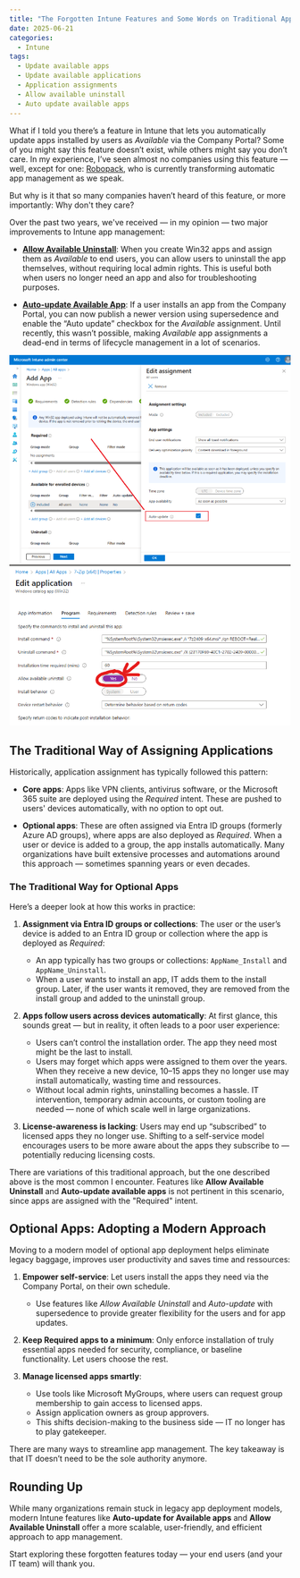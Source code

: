 ```yaml
---
title: "The Forgotten Intune Features and Some Words on Traditional Application Management"
date: 2025-06-21
categories:
  - Intune
tags:
  - Update available apps
  - Update available applications
  - Application assignments
  - Allow available uninstall
  - Auto update available apps
---
```


What if I told you there’s a feature in Intune that lets you automatically update apps installed by users as *Available* via the Company Portal? Some of you might say this feature doesn’t exist, while others might say you don’t care. In my experience, I’ve seen almost no companies using this feature — well, except for one: [Robopack](https://robopack.com/), who is currently transforming automatic app management as we speak.

But why is it that so many companies haven’t heard of this feature, or more importantly: Why don't they care?

Over the past two years, we've received — in my opinion — two major improvements to Intune app management:

- **[Allow Available Uninstall](https://learn.microsoft.com/en-us/intune/intune-service/apps/apps-win32-add#step-2-program)**: When you create Win32 apps and assign them as *Available* to end users, you can allow users to uninstall the app themselves, without requiring local admin rights. This is useful both when users no longer need an app and also for troubleshooting purposes.
  
- **[Auto-update Available App](https://learn.microsoft.com/en-us/intune/intune-service/apps/apps-win32-supersedence#use-auto-update-with-app-supersedence)**: If a user installs an app from the Company Portal, you can now publish a newer version using supersedence and enable the “Auto update” checkbox for the *Available* assignment. Until recently, this wasn’t possible, making *Available* app assignments a dead-end in terms of lifecycle management in a lot of scenarios.

![AutoUpdateAvailableApp](/assets/images/2025-06-24-Forgotten-IntuneFeatures/Auto-update-AvailableApp.png?raw=true "Auto update available app")
![UninstallWin32App](/assets/images/2025-06-24-Forgotten-IntuneFeatures/AllowAvailableUninstall.png?raw=true "Uninstall Win32 app")  

## The Traditional Way of Assigning Applications

Historically, application assignment has typically followed this pattern:

- **Core apps**: Apps like VPN clients, antivirus software, or the Microsoft 365 suite are deployed using the *Required* intent. These are pushed to users' devices automatically, with no option to opt out.
  
- **Optional apps**: These are often assigned via Entra ID groups (formerly Azure AD groups), where apps are also deployed as *Required*. When a user or device is added to a group, the app installs automatically. Many organizations have built extensive processes and automations around this approach — sometimes spanning years or even decades.

### The Traditional Way for Optional Apps

Here’s a deeper look at how this works in practice:

1. **Assignment via Entra ID groups or collections**: The user or the user’s device is added to an Entra ID group or collection where the app is deployed as *Required*:
   - An app typically has two groups or collections: `AppName_Install` and `AppName_Uninstall`.
   - When a user wants to install an app, IT adds them to the install group. Later, if the user wants it removed, they are removed from the install group and added to the uninstall group.

2. **Apps follow users across devices automatically**: At first glance, this sounds great — but in reality, it often leads to a poor user experience:
   - Users can’t control the installation order. The app they need most might be the last to install.
   - Users may forget which apps were assigned to them over the years. When they receive a new device, 10–15 apps they no longer use may install automatically, wasting time and ressources.
   - Without local admin rights, uninstalling becomes a hassle. IT intervention, temporary admin accounts, or custom tooling are needed — none of which scale well in large organizations.

3. **License-awareness is lacking**: Users may end up “subscribed” to licensed apps they no longer use. Shifting to a self-service model encourages users to be more aware about the apps they subscribe to — potentially reducing licensing costs.

There are variations of this traditional approach, but the one described above is the most common I encounter. Features like **Allow Available Uninstall** and **Auto-update available apps** is not pertinent in this scenario, since apps are assigned with the "Required" intent.

## Optional Apps: Adopting a Modern Approach

Moving to a modern model of optional app deployment helps eliminate legacy baggage, improves user productivity and saves time and ressources:

1. **Empower self-service**: Let users install the apps they need via the Company Portal, on their own schedule.
   - Use features like *Allow Available Uninstall* and *Auto-update* with supersedence to provide greater flexibility for the users and for app updates.

2. **Keep Required apps to a minimum**: Only enforce installation of truly essential apps needed for security, compliance, or baseline functionality. Let users choose the rest.

3. **Manage licensed apps smartly**:
   - Use tools like Microsoft MyGroups, where users can request group membership to gain access to licensed apps.
   - Assign application owners as group approvers.
   - This shifts decision-making to the business side — IT no longer has to play gatekeeper.

There are many ways to streamline app management. The key takeaway is that IT doesn’t need to be the sole authority anymore.

## Rounding Up

While many organizations remain stuck in legacy app deployment models, modern Intune features like **Auto-update for Available apps** and **Allow Available Uninstall** offer a more scalable, user-friendly, and efficient approach to app management.

Start exploring these forgotten features today — your end users (and your IT team) will thank you.
